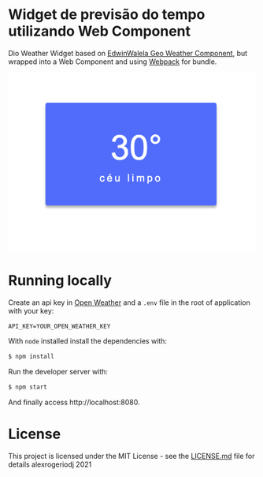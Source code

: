 # Widget de previsão do tempo utilizando Web Component

Dio Weather Widget based on [EdwinWalela Geo Weather Component](https://github.com/EdwinWalela/geo-weather), but wrapped into a Web Component and using [Webpack](https://webpack.js.org/) for bundle.

![screenshot](example.png?raw=true "screenshot")

# Running locally
Create an api key in [Open Weather](https://openweathermap.org/) and a `.env` file in the root of application with your key:
```
API_KEY=YOUR_OPEN_WEATHER_KEY
```

With `node` installed install the dependencies with:
```sh
$ npm install
```

Run the developer server with:
```sh
$ npm start 
```

And finally access http://localhost:8080.

# License
This project is licensed under the MIT License - see the [LICENSE.md](LICENSE.md) file for details
alexrogeriodj 2021
